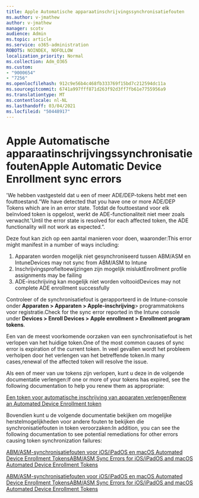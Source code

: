 ```yaml
---
title: Apple Automatische apparaatinschrijvingssynchronisatiefouten
ms.author: v-jmathew
author: v-jmathew
manager: scotv
audience: Admin
ms.topic: article
ms.service: o365-administration
ROBOTS: NOINDEX, NOFOLLOW
localization_priority: Normal
ms.collection: Adm_O365
ms.custom:
- "9000654"
- "7256"
ms.openlocfilehash: 912c9e56b4c468fb333769f15bd7c212594dc11a
ms.sourcegitcommit: 6741a997fff871d263f92d3ff7fb61e7755956a9
ms.translationtype: MT
ms.contentlocale: nl-NL
ms.lasthandoff: 03/04/2021
ms.locfileid: "50448917"
---
```

# <a name="apple-automatic-device-enrollment-sync-errors"></a><span data-ttu-id="4f646-102">Apple Automatische apparaatinschrijvingssynchronisatiefouten</span><span class="sxs-lookup"><span data-stu-id="4f646-102">Apple Automatic Device Enrollment sync errors</span></span>

<span data-ttu-id="4f646-103">'We hebben vastgesteld dat u een of meer ADE/DEP-tokens hebt met een fouttoestand.</span><span class="sxs-lookup"><span data-stu-id="4f646-103">“We have detected that you have one or more ADE/DEP Tokens which are in an error state.</span></span> <span data-ttu-id="4f646-104">Totdat de fouttoestand voor elk beïnvloed token is opgelost, werkt de ADE-functionaliteit niet meer zoals verwacht.'</span><span class="sxs-lookup"><span data-stu-id="4f646-104">Until the error state is resolved for each affected token, the ADE functionality will not work as expected.”.</span></span>

<span data-ttu-id="4f646-105">Deze fout kan zich op een aantal manieren voor doen, waaronder:</span><span class="sxs-lookup"><span data-stu-id="4f646-105">This error might manifest in a number of ways including:</span></span>

1. <span data-ttu-id="4f646-106">Apparaten worden mogelijk niet gesynchroniseerd tussen ABM/ASM en Intune</span><span class="sxs-lookup"><span data-stu-id="4f646-106">Devices may not sync from ABM/ASM to Intune</span></span>
2. <span data-ttu-id="4f646-107">Inschrijvingsprofieltoewijzingen zijn mogelijk mislukt</span><span class="sxs-lookup"><span data-stu-id="4f646-107">Enrollment profile assignments may be failing</span></span>
3. <span data-ttu-id="4f646-108">ADE-inschrijving kan mogelijk niet worden voltooid</span><span class="sxs-lookup"><span data-stu-id="4f646-108">Devices may not complete ADE enrollment successfully</span></span>

<span data-ttu-id="4f646-109">Controleer of de synchronisatiefout is gerapporteerd in de Intune-console onder **Apparaten > Apparaten > Apple-inschrijving**> programmatokens voor registratie.</span><span class="sxs-lookup"><span data-stu-id="4f646-109">Check for the sync error reported in the Intune console under **Devices > Enroll Devices > Apple enrollment > Enrollment program tokens**.</span></span>

<span data-ttu-id="4f646-110">Een van de meest voorkomende oorzaken van een synchronisatiefout is het verlopen van het huidige token.</span><span class="sxs-lookup"><span data-stu-id="4f646-110">One of the most common causes of sync error is expiration of the current token.</span></span> <span data-ttu-id="4f646-111">In veel gevallen wordt het probleem verholpen door het verlengen van het betreffende token.</span><span class="sxs-lookup"><span data-stu-id="4f646-111">In many cases,renewal of the affected token will resolve the issue.</span></span>

<span data-ttu-id="4f646-112">Als een of meer van uw tokens zijn verlopen, kunt u deze in de volgende documentatie verlengen:</span><span class="sxs-lookup"><span data-stu-id="4f646-112">If one or more of your tokens has expired,  see the following documentation to help you renew them as appropriate:</span></span>

[<span data-ttu-id="4f646-113">Een token voor automatische inschrijving van apparaten verlengen</span><span class="sxs-lookup"><span data-stu-id="4f646-113">Renew an Automated Device Enrollment token</span></span>](https://docs.microsoft.com/mem/intune/enrollment/device-enrollment-program-enroll-ios#renew-an-automated-device-enrollment-token)

<span data-ttu-id="4f646-114">Bovendien kunt u de volgende documentatie bekijken om mogelijke herstelmogelijkheden voor andere fouten te bekijken die synchronisatiefouten in token veroorzaken:</span><span class="sxs-lookup"><span data-stu-id="4f646-114">In addition, you can see the following documentation to see potential remediations for other errors causing token synchronization failures:</span></span>

[<span data-ttu-id="4f646-115">ABM/ASM-synchronisatiefouten voor iOS/iPadOS en macOS Automated Device Enrollment Tokens</span><span class="sxs-lookup"><span data-stu-id="4f646-115">ABM/ASM Sync Errors for iOS/iPadOS and macOS Automated Device Enrollment Tokens</span></span>](https://docs.microsoft.com/mem/intune/enrollment/troubleshoot-ios-enrollment-errors#sync-token-errors-between-intune-and-ade-dep)







[<span data-ttu-id="4f646-116">ABM/ASM-synchronisatiefouten voor iOS/iPadOS en macOS Automated Device Enrollment Tokens</span><span class="sxs-lookup"><span data-stu-id="4f646-116">ABM/ASM Sync Errors for iOS/iPadOS and macOS Automated Device Enrollment Tokens</span></span>](https://docs.microsoft.com/mem/intune/enrollment/troubleshoot-ios-enrollment-errors#resolutions-when-syncing-tokens-between-intune-and-abmasm-for-automated-device-enrollment)
